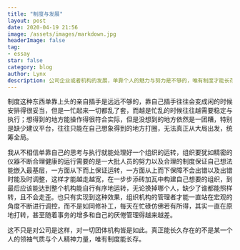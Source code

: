 ```yaml
---
title: "制度与发展"
layout: post
date: 2020-04-19 21:56
image: /assets/images/markdown.jpg
headerImage: false
tag:
- essay
star: false
category: blog
author: Lynx
description: 公司企业或者机构的发展，单靠个人的魅力与努力是不够的，唯有制度才能长存。
---
```




制度这种东西单靠上头的亲自插手是远远不够的，靠自己插手往往会变成闲的时候安排得很妥当，但是一忙起来一切都乱了套，而越是忙乱的时候往往越需要稳定与执行；想得到的地方能操作得很符合实际，但是没想到的地方依然是一团糟，特别是缺少建议平台，往往只能在自己想象得到的地方打圈，无法真正从大局出发，统筹全局。

我从不相信单靠自己的思考与执行就能处理好一个组织的运转，组织要犹如精密的仪器不断合理健康的运行需要的是一大批人员的努力以及合理的制度保证自己想法能嵌入最基层，一方面从下而上保证运转，一方面从上而下保障不会出错以及出错时能及时调整，这样才能越走越宽，在一步步添砖加瓦中构建自己想要的组织，到最后应该能达到整个机构能自行有序地运转，无论换掉哪个人，缺少了谁都能照样转，且不会走歪。也只有实现到这种效果，组织机构的管理者才能一直站在宏观的角度不断进行调控，而不是如同修补工，每天在忙碌仿佛若有所得，其实一直在原地打转，甚至随着事务的增多和自己的厌倦管理得越来越差。

这不只是对公司是这样，对一切团体机构皆是如此。真正能长久存在的不是某一个人的领袖气质与个人精神力量，唯有制度能长存。